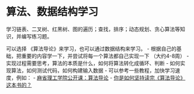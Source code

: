 # 算法、数据结构学习


学习链表、二叉树、红黑树、图的遍历；查找，排序；动态规划、贪心算法等知识，并编写练习题。


可以选择 《算法导论》来学习，也可以通过数据结构来学习。
    - 根据自己的基础，把重要的内容学一下，并尝试将每一个算法都自己实现一下 （大约4-8周）
    - 实现过程需要思考，算法的本质是什么，如何将算法转化成循环、判断
    - 如何实现算法，如何测试代码，如何构建输入数据
    - 可以参考一些教程，加快学习速度，例如：
         - [麻省理工学院公开课：算法导论](http://open.163.com/special/opencourse/algorithms.html)
         - [你是如何坚持读完《算法导论》这本书的？](https://www.zhihu.com/question/27744730)


